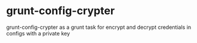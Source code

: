 grunt-config-crypter
====================

grunt-config-crypter as a grunt task for encrypt and decrypt credentials in configs with a private key
